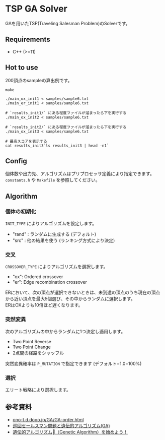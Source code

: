 # TSP GA Solver

GAを用いたTSP(Traveling Salesman Problem)のSolverです。

## Requirements

- C++ (>=11)

## Hot to use

200頂点のsampleの算出例です。

```
make

./main_ox_init1 < samples/sample6.txt
./main_er_init1 < samples/sample6.txt

# `results_init1/` にある程度ファイルが溜まったら下を実行する
./main_ox_init2 < samples/sample6.txt

# `results_init2/` にある程度ファイルが溜まったら下を実行する
./main_ox_init3 < samples/sample6.txt

# 最高スコアを表示する
cat results_init3`ls results_init3 | head -n1`
```

## Config

個体数や出力先、アルゴリズムはプリプロセッサ定義により指定できます。  
`constants.h` や `Makefile` を参照してください。

## Algorithm

### 個体の初期化

`INIT_TYPE` によりアルゴリズムを設定します。  

- "rand" : ランダムに生成する (デフォルト)
- "src" : 他の結果を使う (ランキング方式により決定)

### 交叉

`CROSSOVER_TYPE` によりアルゴリズムを選択します。

- "ox": Ordered crossover
- "er": Edge recombination crossover

ERにおいて、次の頂点が選択できないときは、未到達の頂点のうち現在の頂点から近い頂点を最大5個選び、その中からランダムに選択します。  
ERはOXよりも10倍ほど遅くなります。

### 突然変異

次のアルゴリズムの中からランダムに1つ決定し適用します。

- Two Point Reverse
- Two Point Change
- 2点間の経路をシャッフル

突然変異確率は `P_MUTATION` で指定できます (デフォルト=1.0=100%)

### 選択

エリート戦略により選択します。

## 参考資料

- [ono\-t\.d\.dooo\.jp/GA/GA\-order\.html](http://ono-t.d.dooo.jp/GA/GA-order.html)
- [巡回セールスマン問題と遺伝的アルゴリズム\(GA\)](https://www.studiok-i.net/tsp/)
- [遺伝的アルゴリズム（Genetic Algorithm）を始めよう！](https://www.slideshare.net/kzokm/genetic-algorithm-41617242)
